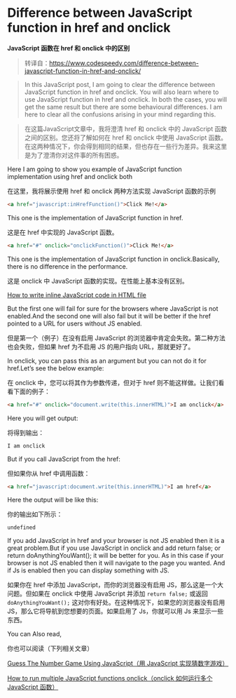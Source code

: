 # Difference between JavaScript function in href and onclick

**JavaScript 函数在 href 和 onclick 中的区别**

> 转译自：https://www.codespeedy.com/difference-between-javascript-function-in-href-and-onclick/

> In this JavaScript post, I am going to clear the difference between JavaScript function in href and onclick. You will also learn where to use JavaScript function in href and onclick. In both the cases, you will get the same result but there are some behavioural differences. I am here to clear all the confusions arising in your mind regarding this.

> 在这篇JavaScript文章中，我将澄清 href 和 onclick 中的 JavaScript 函数之间的区别。您还将了解如何在 href 和 onclick 中使用 JavaScript 函数。在这两种情况下，你会得到相同的结果，但也存在一些行为差异。我来这里是为了澄清你对这件事的所有困惑。

Here I am going to show you example of JavaScript function implementation using href and onclick both

在这里，我将展示使用 href 和 onclick 两种方法实现 JavaScript 函数的示例

```html
<a href="javascript:inHrefFunction()">Click Me!</a>
```

This one is the implementation of JavaScript function in href.

这是在 href 中实现的 JavaScript 函数。

```html
<a href="#" onclick="onclickFunction()">Click Me!</a>
```

This one is the implementation of JavaScript function in onclick.Basically, there is no difference in the performance.

这是 onclick 中 JavaScript 函数的实现。在性能上基本没有区别。

[How to write inline JavaScript code in HTML file](https://www.codespeedy.com/how-to-write-inline-javascript-code-in-html/)

But the first one will fail for sure for the browsers where JavaScript is not enabled.And the second one will also fail but it will be better if the href pointed to a URL for users without JS enabled.

但是第一个（例子）在没有启用 JavaScript 的浏览器中肯定会失败。第二种方法也会失败，但如果 href 为不启用 JS 的用户指向 URL，那就更好了。

In onclick, you can pass this as an argument but you can not do it for href.Let’s see the below example:

在 onclick 中，您可以将其作为参数传递，但对于 href 则不能这样做。让我们看看下面的例子：

```html
<a href="#" onclick="document.write(this.innerHTML)">I am onclick</a>
```

Here you will get output:

将得到输出：

```
I am onclick
```

But if you call JavaScript from the href:

但如果你从 href 中调用函数：

```html
<a href="javascript:document.write(this.innerHTML)">I am href</a>
```

Here the output will be like this:

你的输出如下所示：

```
undefined
```

If you add JavaScript in href and your browser is not JS enabled then it is a great problem.But if you use JavaScript in onclick and add return false; or return doAnythingYouWant(); it will be better for you. As in this case if your browser is not JS enabled then it will navigate to the page you wanted. And if Js is enabled then you can display something with JS.

如果你在 href 中添加 JavaScript，而你的浏览器没有启用 JS，那么这是一个大问题。但如果在 onclick 中使用 JavaScript 并添加 `return false;` 或返回 `doAnythingYouWant();` 这对你有好处。在这种情况下，如果您的浏览器没有启用 JS，那么它将导航到您想要的页面。如果启用了 Js，你就可以用 Js 来显示一些东西。

You can Also read,

你也可以阅读（下列相关文章）

[Guess The Number Game Using JavaScript（用 JavaScript 实现猜数字游戏）](https://www.codespeedy.com/guess-the-number-game-using-javascript/)

[How to run multiple JavaScript functions onclick（onclick 如何运行多个 JavaScript 函数）](https://www.codespeedy.com/how-to-run-multiple-javascript-functions-onclick/)
